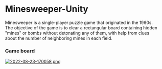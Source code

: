 # Minesweeper-Unity
Minesweeper is a single-player puzzle game that originated in the 1960s. The objective of the game is to clear a rectangular board containing hidden "mines" or bombs without detonating any of them, with help from clues about the number of neighboring mines in each field.
### Game board
[![2022-08-23-170058.png](https://i.postimg.cc/4xWYdHY0/2022-08-23-170058.png)](https://postimg.cc/18Nm7tc0)
